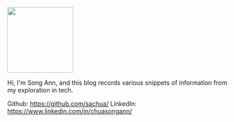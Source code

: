 <p>
  <picture>
    <img src="https://avatars.githubusercontent.com/u/41395198" width="150" height="150"/>
  </picture>
</p>

Hi, I'm Song Ann, and this blog records various snippets of information from my exploration in tech. 

Github: https://github.com/sachua/
LinkedIn: https://www.linkedin.com/in/chuasongann/